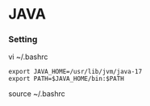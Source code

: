 # JAVA
### Setting
vi ~/.bashrc
```
export JAVA_HOME=/usr/lib/jvm/java-17
export PATH=$JAVA_HOME/bin:$PATH
```
source ~/.bashrc